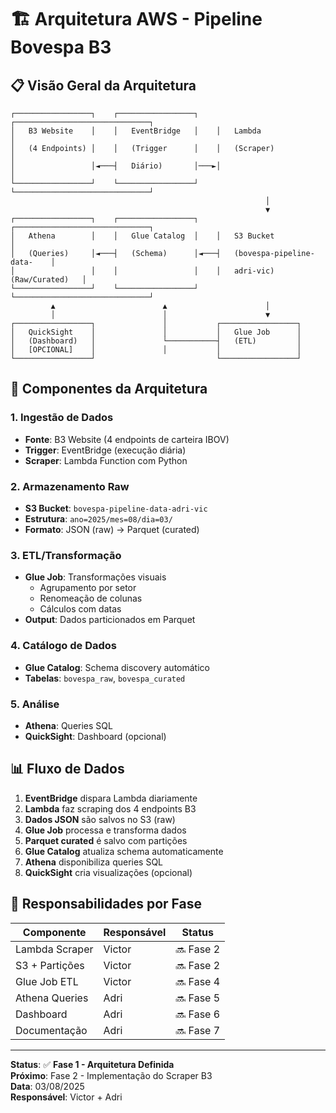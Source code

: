 # 🏗️ Arquitetura AWS - Pipeline Bovespa B3

## 📋 **Visão Geral da Arquitetura**

```
┌─────────────────┐    ┌─────────────────┐    ┌──────────────────────────────┐
│   B3 Website    │    │   EventBridge   │    │   Lambda                     │
│   (4 Endpoints) │    │   (Trigger      │    │   (Scraper)                  │
│                 │◄───┤   Diário)       │───►│                              │
└─────────────────┘    └─────────────────┘    └──────────────────────────────┘
                                                         │
                                                         ▼
┌─────────────────┐    ┌─────────────────┐    ┌──────────────────────────────┐
│   Athena        │    │   Glue Catalog  │    │   S3 Bucket                  │
│   (Queries)     │◄───┤   (Schema)      │◄───┤   (bovespa-pipeline-data-    │
│                 │    │                 │    │   adri-vic) (Raw/Curated)   │
└─────────────────┘    └─────────────────┘    └──────────────────────────────┘
         ▲                        ▲                      │
         │                        │                      ▼
┌─────────────────┐               │           ┌─────────────────┐
│   QuickSight    │               │           │   Glue Job      │
│   (Dashboard)   │               └───────────┤   (ETL)         │
│   [OPCIONAL]    │               │           │                 │
└─────────────────┘                           └─────────────────┘
```

## 🔧 **Componentes da Arquitetura**

### **1. Ingestão de Dados**
- **Fonte**: B3 Website (4 endpoints de carteira IBOV)
- **Trigger**: EventBridge (execução diária)
- **Scraper**: Lambda Function com Python

### **2. Armazenamento Raw**
- **S3 Bucket**: `bovespa-pipeline-data-adri-vic`
- **Estrutura**: `ano=2025/mes=08/dia=03/`
- **Formato**: JSON (raw) → Parquet (curated)

### **3. ETL/Transformação**
- **Glue Job**: Transformações visuais
  - Agrupamento por setor
  - Renomeação de colunas
  - Cálculos com datas
- **Output**: Dados particionados em Parquet

### **4. Catálogo de Dados**
- **Glue Catalog**: Schema discovery automático
- **Tabelas**: `bovespa_raw`, `bovespa_curated`

### **5. Análise**
- **Athena**: Queries SQL
- **QuickSight**: Dashboard (opcional)

## 📊 **Fluxo de Dados**

1. **EventBridge** dispara Lambda diariamente
2. **Lambda** faz scraping dos 4 endpoints B3
3. **Dados JSON** são salvos no S3 (raw)
4. **Glue Job** processa e transforma dados
5. **Parquet curated** é salvo com partições
6. **Glue Catalog** atualiza schema automaticamente
7. **Athena** disponibiliza queries SQL
8. **QuickSight** cria visualizações (opcional)

## 🎯 **Responsabilidades por Fase**

| Componente | Responsável | Status |
|------------|-------------|--------|
| Lambda Scraper | Victor | 🔜 Fase 2 |
| S3 + Partições | Victor | 🔜 Fase 2 |
| Glue Job ETL | Victor | 🔜 Fase 4 |
| Athena Queries | Adri | 🔜 Fase 5 |
| Dashboard | Adri | 🔜 Fase 6 |
| Documentação | Adri | 🔜 Fase 7 |

---

**Status**: ✅ **Fase 1 - Arquitetura Definida**  
**Próximo**: Fase 2 - Implementação do Scraper B3  
**Data**: 03/08/2025  
**Responsável**: Victor + Adri
